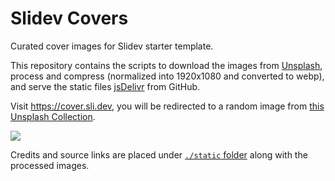 # Slidev Covers

Curated cover images for Slidev starter template.

This repository contains the scripts to download the images from [Unsplash](https://unsplash.com), process and compress (normalized into 1920x1080 and converted to webp), and serve the static files [jsDelivr](https://www.jsdelivr.com/) from GitHub.

Visit https://cover.sli.dev, you will be redirected to a random image from [this Unsplash Collection](https://unsplash.com/collections/94734566/slidev).

![](https://sli.dev/screenshots/covers.png)

Credits and source links are placed under [`./static` folder](./static) along with the processed images.
